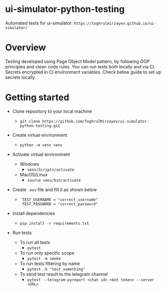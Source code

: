 # ui-simulator-python-testing

Automated tests for ui-simulator: `https://toghrulmirzayev.github.io/ui-simulator/`


# Overview
Testing developed using Page Object Model pattern, 
by following OOP principles and clean code rules. 
You can run tests both locally and via CI.
Secrets encrypted in CI environment variables.
Check below guide to set up secrets locally. 


# Getting started

* Clone repository to your local machine
  * `git clone https://github.com/ToghrulMirzayev/ui-simulator-python-testing.git`

* Create virtual environment
  * `python -m venv venv`

* Activate virtual environment
  * Windows
    * `venv/Scripts/activate`
  * MacOS/Linux
    * `source venv/bin/activate`

* Create `.env` file and fill it as shown below
  * ```text
     TEST_USERNAME = "correct_username"
     TEST_PASSWORD = "correct_password"
     ```
* Install dependencies
  * `pip install -r requirements.txt`

* Run tests
  * To run all tests
    * `pytest`
  * To run only specific scope
    * `pytest -m smoke`
  * To run tests filtering by name
    * `pytest -k "test_something"`
  * To send test result to the telegram channel
    * `pytest --telegram-pyreport <chat id> <bot token> --server <URL>`
